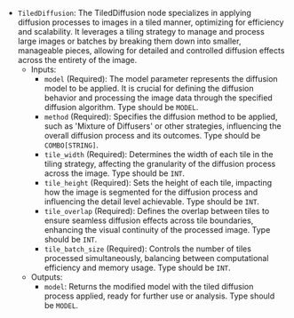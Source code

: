 - `TiledDiffusion`: The TiledDiffusion node specializes in applying diffusion processes to images in a tiled manner, optimizing for efficiency and scalability. It leverages a tiling strategy to manage and process large images or batches by breaking them down into smaller, manageable pieces, allowing for detailed and controlled diffusion effects across the entirety of the image.
    - Inputs:
        - `model` (Required): The model parameter represents the diffusion model to be applied. It is crucial for defining the diffusion behavior and processing the image data through the specified diffusion algorithm. Type should be `MODEL`.
        - `method` (Required): Specifies the diffusion method to be applied, such as 'Mixture of Diffusers' or other strategies, influencing the overall diffusion process and its outcomes. Type should be `COMBO[STRING]`.
        - `tile_width` (Required): Determines the width of each tile in the tiling strategy, affecting the granularity of the diffusion process across the image. Type should be `INT`.
        - `tile_height` (Required): Sets the height of each tile, impacting how the image is segmented for the diffusion process and influencing the detail level achievable. Type should be `INT`.
        - `tile_overlap` (Required): Defines the overlap between tiles to ensure seamless diffusion effects across tile boundaries, enhancing the visual continuity of the processed image. Type should be `INT`.
        - `tile_batch_size` (Required): Controls the number of tiles processed simultaneously, balancing between computational efficiency and memory usage. Type should be `INT`.
    - Outputs:
        - `model`: Returns the modified model with the tiled diffusion process applied, ready for further use or analysis. Type should be `MODEL`.
